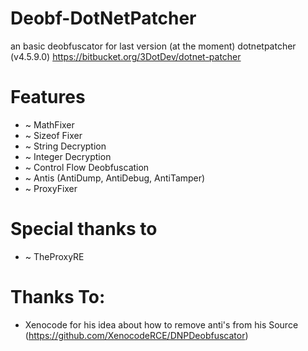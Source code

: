 # Deobf-DotNetPatcher
an basic deobfuscator for last version (at the moment) dotnetpatcher (v4.5.9.0) https://bitbucket.org/3DotDev/dotnet-patcher

# Features
* ~ MathFixer
* ~ Sizeof Fixer
* ~ String Decryption
* ~ Integer Decryption
* ~ Control Flow Deobfuscation
* ~ Antis (AntiDump, AntiDebug, AntiTamper)
* ~ ProxyFixer


# Special thanks to
* ~ TheProxyRE

# Thanks To:
* Xenocode for his idea about how to remove anti's from his Source (https://github.com/XenocodeRCE/DNPDeobfuscator)
